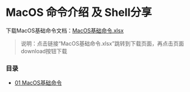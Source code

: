 # MacOS 命令介绍 及 Shell分享

下载MacOS基础命令文档：[MacOS基础命令.xlsx](https://github.com/zimingwz/macos_command/blob/master/01_command_base/MacOS%E5%9F%BA%E7%A1%80%E5%91%BD%E4%BB%A4.xlsx)
> 说明：点击链接“MacOS基础命令.xlsx”跳转到下载页面，再点击页面download按钮下载

### 目录

* [01 MacOS基础命令](https://github.com/zimingwz/macos_command/tree/master/01_command_base)
